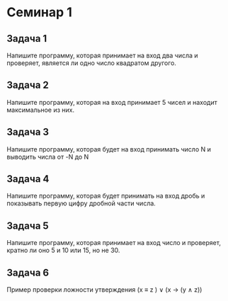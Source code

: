 # Семинар 1
## Задача 1
Напишите программу, которая принимает на вход два числа и проверяет, является ли одно число квадратом другого.
## Задача 2
Напишите программу, которая на вход принимает 5 чисел и находит максимальное из них.
## Задача 3
Напишите программу, которая будет на вход принимать число N и выводить числа от -N до N
## Задача 4
Напишите программу, которая будет принимать на вход дробь и показывать первую цифру дробной части числа.
## Задача 5
Напишите программу, которая принимает на вход число и проверяет, кратно ли оно 5 и 10 или 15, но не 30.
## Задача 6
Пример проверки ложности утверждения (x ≡ z ) ∨ (x → (y ∧ z))

